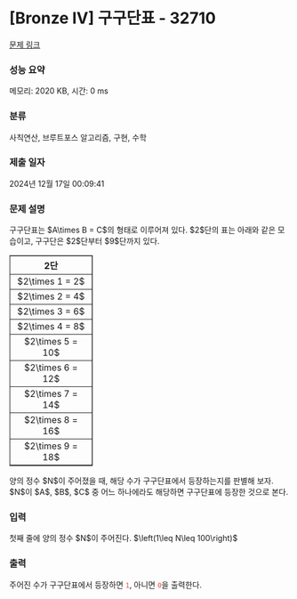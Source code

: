 # [Bronze IV] 구구단표 - 32710 

[문제 링크](https://www.acmicpc.net/problem/32710) 

### 성능 요약

메모리: 2020 KB, 시간: 0 ms

### 분류

사칙연산, 브루트포스 알고리즘, 구현, 수학

### 제출 일자

2024년 12월 17일 00:09:41

### 문제 설명

<p>구구단표는 $A\times B = C$의 형태로 이루어져 있다. $2$단의 표는 아래와 같은 모습이고, 구구단은 $2$단부터 $9$단까지 있다. </p>

<table align="center" border="1" cellpadding="1" cellspacing="1" class="table table-bordered" style="width: 150px;">
	<thead>
		<tr>
			<th scope="col" style="text-align: center;">2단</th>
		</tr>
	</thead>
	<tbody>
		<tr>
			<td style="text-align: center;">$2\times 1 = 2$</td>
		</tr>
		<tr>
			<td style="text-align: center;">$2\times 2 = 4$</td>
		</tr>
		<tr>
			<td style="text-align: center;">$2\times 3 = 6$</td>
		</tr>
		<tr>
			<td style="text-align: center;">$2\times 4 = 8$</td>
		</tr>
		<tr>
			<td style="text-align: center;">$2\times 5 = 10$</td>
		</tr>
		<tr>
			<td style="text-align: center;">$2\times 6 = 12$</td>
		</tr>
		<tr>
			<td style="text-align: center;">$2\times 7 = 14$</td>
		</tr>
		<tr>
			<td style="text-align: center;">$2\times 8 = 16$</td>
		</tr>
		<tr>
			<td style="text-align: center;">$2\times 9 = 18$</td>
		</tr>
	</tbody>
</table>

<p>양의 정수 $N$이 주어졌을 때, 해당 수가 구구단표에서 등장하는지를 판별해 보자. $N$이 $A$, $B$, $C$ 중 어느 하나에라도 해당하면 구구단표에 등장한 것으로 본다.</p>

### 입력 

 <p>첫째 줄에 양의 정수 $N$이 주어진다. $\left(1\leq N\leq 100\right)$ </p>

### 출력 

 <p>주어진 수가 구구단표에서 등장하면 <span style="color:#e74c3c;"><code>1</code></span>, 아니면 <span style="color:#e74c3c;"><code>0</code></span>을 출력한다.</p>

